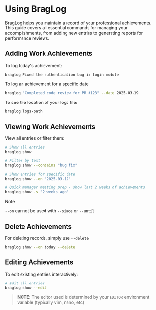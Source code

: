 # Using BragLog
BragLog helps you maintain a record of your professional achievements. This guide covers all essential commands for managing your accomplishments, from adding new entries to generating reports for performance reviews.

## Adding Work Achievements

To log today's achievement:
```bash
braglog Fixed the authentication bug in login module
```

To log an achievement for a specific date:
```bash
braglog "Completed code review for PR #123" --date 2025-03-19 
```

To see the location of your logs file:
```bash
braglog logs-path
```
## Viewing Work Achievements

View all entries or filter them:
```bash
# Show all entries
braglog show

# Filter by text
braglog show --contains "bug fix"

# Show entries for specific date
braglog show --on "2025-03-19"

# Quick manager meeting prep - show last 2 weeks of achievements
braglog show -s "2 weeks ago"
```
> [!NOTE]
> `--on` cannot be used with `--since` or `--until`
## Delete Achievements

For deleting records, simply use `--delete`:
```bash
braglog show --on today --delete
```

## Editing Achievements

To edit existing entries interactively:
```bash
# Edit all entries
braglog show --edit
```
> **NOTE**: The editor used is determined by your `EDITOR` environment variable (typically vim, nano, etc)
